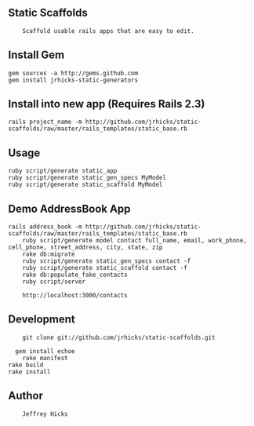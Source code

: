 ## Static Scaffolds

		Scaffold usable rails apps that are easy to edit.

## Install Gem

    gem sources -a http://gems.github.com 
    gem install jrhicks-static-generators

## Install into new app (Requires Rails 2.3)

    rails project_name -m http://github.com/jrhicks/static-scaffolds/raw/master/rails_templates/static_base.rb

## Usage

    ruby script/generate static_app
    ruby script/generate static_gen_specs MyModel
    ruby script/generate static_scaffold MyModel

## Demo AddressBook App

    rails address_book -m http://github.com/jrhicks/static-scaffolds/raw/master/rails_templates/static_base.rb
		ruby script/generate model contact full_name, email, work_phone, cell_phone, street_address, city, state, zip
		rake db:migrate
		ruby script/generate static_gen_specs contact -f
		ruby script/generate static_scaffold contact -f
		rake db:populate_fake_contacts
		ruby script/server
		
		http://localhost:3000/contacts

## Development

		git clone git://github.com/jrhicks/static-scaffolds.git 	  

	  gem install echoe
		rake manifest
    rake build
    rake install

## Author

		Jeffrey Hicks

